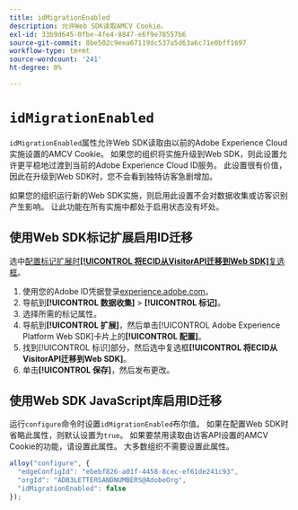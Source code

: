 ```yaml
---
title: idMigrationEnabled
description: 允许Web SDK读取AMCV Cookie。
exl-id: 33b9d645-0fbe-4fe4-8847-e6f9e78557b6
source-git-commit: 8be502c9eea67119dc537a5d63a6c71e0bff1697
workflow-type: tm+mt
source-wordcount: '241'
ht-degree: 0%

---
```


# `idMigrationEnabled`

`idMigrationEnabled`属性允许Web SDK读取由以前的Adobe Experience Cloud实施设置的AMCV Cookie。 如果您的组织将实施升级到Web SDK，则此设置允许更平稳地过渡到当前的Adobe Experience Cloud ID服务。 此设置很有价值，因此在升级到Web SDK时，您不会看到独特访客急剧增加。

如果您的组织运行新的Web SDK实施，则启用此设置不会对数据收集或访客识别产生影响。 让此功能在所有实施中都处于启用状态没有坏处。

## 使用Web SDK标记扩展启用ID迁移

选中[配置标记扩展时&#x200B;**[!UICONTROL 将ECID从VisitorAPI迁移到Web SDK]**&#x200B;复选框](/help/tags/extensions/client/web-sdk/web-sdk-extension-configuration.md)。

1. 使用您的Adobe ID凭据登录[experience.adobe.com](https://experience.adobe.com)。
1. 导航到&#x200B;**[!UICONTROL 数据收集]** > **[!UICONTROL 标记]**。
1. 选择所需的标记属性。
1. 导航到&#x200B;**[!UICONTROL 扩展]**，然后单击[!UICONTROL Adobe Experience Platform Web SDK]卡片上的&#x200B;**[!UICONTROL 配置]**。
1. 找到[!UICONTROL 标识]部分，然后选中复选框&#x200B;**[!UICONTROL 将ECID从VisitorAPI迁移到Web SDK]**。
1. 单击&#x200B;**[!UICONTROL 保存]**，然后发布更改。

## 使用Web SDK JavaScript库启用ID迁移

运行`configure`命令时设置`idMigrationEnabled`布尔值。 如果在配置Web SDK时省略此属性，则默认设置为`true`。 如果要禁用读取由访客API设置的AMCV Cookie的功能，请设置此属性。 大多数组织不需要设置此属性。

```js
alloy("configure", {
  "edgeConfigId": "ebebf826-a01f-4458-8cec-ef61de241c93",
  "orgId": "ADB3LETTERSANDNUMBERS@AdobeOrg",
  "idMigrationEnabled": false
});
```
